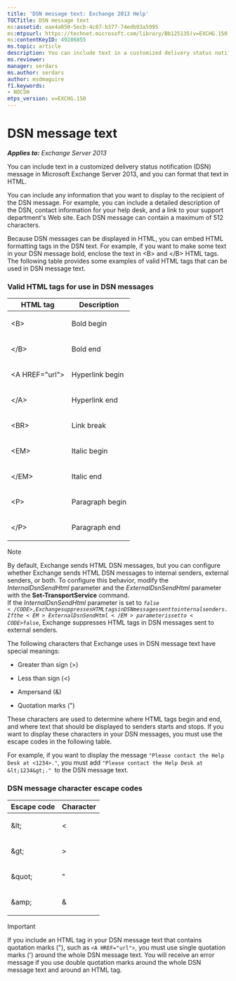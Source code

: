 ```yaml
---
title: 'DSN message text: Exchange 2013 Help'
TOCTitle: DSN message text
ms:assetid: eae4a050-5ecb-4c87-b377-74edb93a5995
ms:mtpsurl: https://technet.microsoft.com/library/Bb125135(v=EXCHG.150)
ms:contentKeyID: 49286855
ms.topic: article
description: You can include text in a customized delivery status notification (DSN) message in Microsoft Exchange Server 2013.
ms.reviewer: 
manager: serdars
ms.author: serdars
author: msdmaguire
f1.keywords:
- NOCSH
mtps_version: v=EXCHG.150
---
```


# DSN message text

_**Applies to:** Exchange Server 2013_

You can include text in a customized delivery status notification (DSN) message in Microsoft Exchange Server 2013, and you can format that text in HTML.

You can include any information that you want to display to the recipient of the DSN message. For example, you can include a detailed description of the DSN, contact information for your help desk, and a link to your support department's Web site. Each DSN message can contain a maximum of 512 characters.

Because DSN messages can be displayed in HTML, you can embed HTML formatting tags in the DSN text. For example, if you want to make some text in your DSN message bold, enclose the text in \<B\> and \</B\> HTML tags. The following table provides some examples of valid HTML tags that can be used in DSN message text.

### Valid HTML tags for use in DSN messages

<table>
<colgroup>
<col  />
<col  />
</colgroup>
<thead>
<tr class="header">
<th>HTML tag</th>
<th>Description</th>
</tr>
</thead>
<tbody>
<tr class="odd">
<td><p>&lt;B&gt;</p></td>
<td><p>Bold begin</p></td>
</tr>
<tr class="even">
<td><p>&lt;/B&gt;</p></td>
<td><p>Bold end</p></td>
</tr>
<tr class="odd">
<td><p>&lt;A HREF=&quot;url&quot;&gt;</p></td>
<td><p>Hyperlink begin</p></td>
</tr>
<tr class="even">
<td><p>&lt;/A&gt;</p></td>
<td><p>Hyperlink end</p></td>
</tr>
<tr class="odd">
<td><p>&lt;BR&gt;</p></td>
<td><p>Link break</p></td>
</tr>
<tr class="even">
<td><p>&lt;EM&gt;</p></td>
<td><p>Italic begin</p></td>
</tr>
<tr class="odd">
<td><p>&lt;/EM&gt;</p></td>
<td><p>Italic end</p></td>
</tr>
<tr class="even">
<td><p>&lt;P&gt;</p></td>
<td><p>Paragraph begin</p></td>
</tr>
<tr class="odd">
<td><p>&lt;/P&gt;</p></td>
<td><p>Paragraph end</p></td>
</tr>
</tbody>
</table>

> [!NOTE]
> By default, Exchange sends HTML DSN messages, but you can configure whether Exchange sends HTML DSN messages to internal senders, external senders, or both. To configure this behavior, modify the <EM>InternalDsnSendHtml</EM> parameter and the <EM>ExternalDsnSendHtml</EM> parameter with the <STRONG>Set-TransportService</STRONG> command.<BR>If the <EM>InternalDsnSendHtml</EM> parameter is set to <CODE>$false</CODE>, Exchange suppresses HTML tags in DSN messages sent to internal senders. If the <EM>ExternalDsnSendHtml</EM> parameter is set to <CODE>$false</CODE>, Exchange suppresses HTML tags in DSN messages sent to external senders.

The following characters that Exchange uses in DSN message text have special meanings:

  - Greater than sign (\>)

  - Less than sign (\<)

  - Ampersand (&)

  - Quotation marks (")

These characters are used to determine where HTML tags begin and end, and where text that should be displayed to senders starts and stops. If you want to display these characters in your DSN messages, you must use the escape codes in the following table.

For example, if you want to display the message `"Please contact the Help Desk at <1234>."`, you must add `"Please contact the Help Desk at &lt;1234&gt;." `to the DSN message text.

### DSN message character escape codes

<table>
<colgroup>
<col  />
<col  />
</colgroup>
<thead>
<tr class="header">
<th>Escape code</th>
<th>Character</th>
</tr>
</thead>
<tbody>
<tr class="odd">
<td><p>&amp;lt;</p></td>
<td><p>&lt;</p></td>
</tr>
<tr class="even">
<td><p>&amp;gt;</p></td>
<td><p>&gt;</p></td>
</tr>
<tr class="odd">
<td><p>&amp;quot;</p></td>
<td><p>&quot;</p></td>
</tr>
<tr class="even">
<td><p>&amp;amp;</p></td>
<td><p>&amp;</p></td>
</tr>
</tbody>
</table>

> [!IMPORTANT]
> If you include an HTML tag in your DSN message text that contains quotation marks ("), such as <CODE>&lt;A HREF="url"&gt;</CODE>, you must use single quotation marks (') around the whole DSN message text. You will receive an error message if you use double quotation marks around the whole DSN message text and around an HTML tag.
